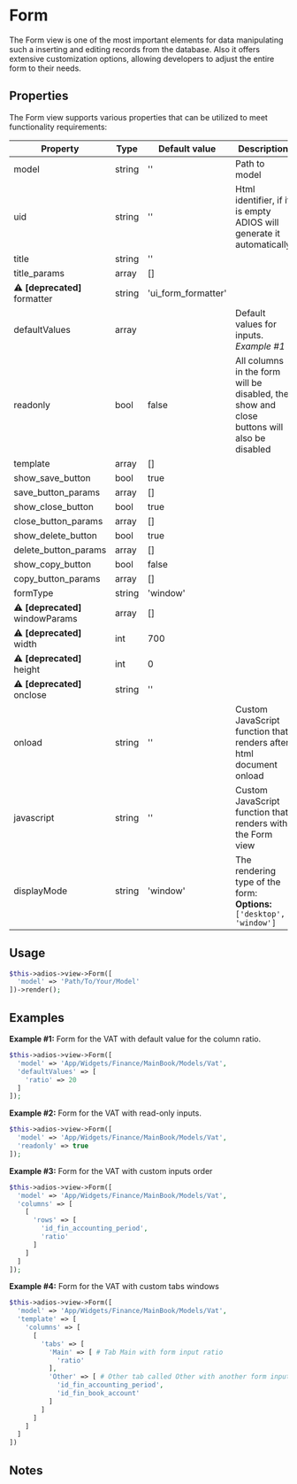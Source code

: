 # Form 

The Form view is one of the most important elements for data manipulating such a inserting and editing records from the database. Also it offers extensive customization options, allowing developers to adjust the entire form to their needs.

## Properties

The Form view supports various properties that can be utilized to meet functionality requirements:

| Property                        | Type   | Default value       | Description                                                                                |
| ------------------------------- | ------ | ------------------- | ------------------------------------------------------------------------------------------ |
| model                           | string | ''                  | Path to model                                                                              |
| uid                             | string | ''                  | Html identifier, if it is empty ADIOS will generate it automatically                       |
| title                           | string | ''                  |                                                                                            |
| title_params                    | array  | []                  |                                                                                            |
| ⚠️ **[deprecated]** formatter    | string | 'ui_form_formatter' |                                                                                            |
| defaultValues                   | array  |                     | Default values for inputs. *Example #1*                                                    |
| readonly                        | bool   | false               | All columns in the form will be disabled, the show and close buttons will also be disabled |
| template                        | array  | []                  |                                                                                            |
| show_save_button                | bool   | true                |                                                                                            |
| save_button_params              | array  | []                  |                                                                                            |
| show_close_button               | bool   | true                |                                                                                            |
| close_button_params             | array  | []                  |                                                                                            |
| show_delete_button              | bool   | true                |                                                                                            |
| delete_button_params            | array  | []                  |                                                                                            |
| show_copy_button                | bool   | false               |                                                                                            |
| copy_button_params              | array  | []                  |                                                                                            |
| formType                        | string | 'window'            |                                                                                            |
| ⚠️ **[deprecated]** windowParams | array  | []                  |                                                                                            |
| ⚠️ **[deprecated]** width        | int    | 700                 |                                                                                            |
| ⚠️ **[deprecated]** height       | int    | 0                   |                                                                                            |
| ⚠️ **[deprecated]** onclose      | string | ''                  |                                                                                            |
| onload                          | string | ''                  | Custom JavaScript function that renders after html document onload                         |
| javascript                      | string | ''                  | Custom JavaScript function that renders with the Form view                                 |
| displayMode                     | string | 'window'            | The rendering type of the form: **Options:**  `['desktop', 'window']`                      |

## Usage

```php
$this->adios->view->Form([
  'model' => 'Path/To/Your/Model'
])->render();
```

## Examples

**Example #1:** Form for the VAT with default value for the column ratio.

```php
$this->adios->view->Form([
  'model' => 'App/Widgets/Finance/MainBook/Models/Vat',
  'defaultValues' => [
    'ratio' => 20
  ]
]);
```

**Example #2:** Form for the VAT with read-only inputs.

```php
$this->adios->view->Form([
  'model' => 'App/Widgets/Finance/MainBook/Models/Vat',
  'readonly' => true
]);
```

**Example #3:** Form for the VAT with custom inputs order

```php
$this->adios->view->Form([
  'model' => 'App/Widgets/Finance/MainBook/Models/Vat',
  'columns' => [
    [
      'rows' => [
        'id_fin_accounting_period',
        'ratio'
      ]
    ]
  ]
]);
```

**Example #4:** Form for the VAT with custom tabs windows

```php
$this->adios->view->Form([
  'model' => 'App/Widgets/Finance/MainBook/Models/Vat',
  'template' => [
    'columns' => [
      [
        'tabs' => [
          'Main' => [ # Tab Main with form input ratio
            'ratio'
          ],
          'Other' => [ # Other tab called Other with another form inputs
            'id_fin_accounting_period',
            'id_fin_book_account'
          ]
        ]
      ]
    ]
  ]
])
```

## Notes
